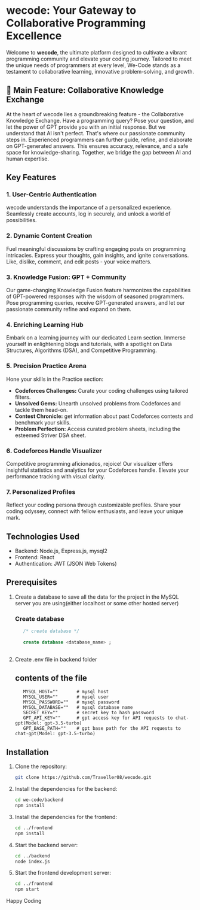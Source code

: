 # wecode: Your Gateway to Collaborative Programming Excellence

Welcome to **wecode**, the ultimate platform designed to cultivate a vibrant programming community and elevate your coding journey. Tailored to meet the unique needs of programmers at every level, We-Code stands as a testament to collaborative learning, innovative problem-solving, and growth.

## 🌟 Main Feature: Collaborative Knowledge Exchange

At the heart of wecode lies a groundbreaking feature - the Collaborative Knowledge Exchange. Have a programming query? Pose your question, and let the power of GPT provide you with an initial response. But we understand that AI isn't perfect. That's where our passionate community steps in. Experienced programmers can further guide, refine, and elaborate on GPT-generated answers. This ensures accuracy, relevance, and a safe space for knowledge-sharing. Together, we bridge the gap between AI and human expertise.

## Key Features

### **1. User-Centric Authentication**
wecode understands the importance of a personalized experience. Seamlessly create accounts, log in securely, and unlock a world of possibilities.

### **2. Dynamic Content Creation**
Fuel meaningful discussions by crafting engaging posts on programming intricacies. Express your thoughts, gain insights, and ignite conversations. Like, dislike, comment, and edit posts - your voice matters.

### **3. Knowledge Fusion: GPT + Community**
Our game-changing Knowledge Fusion feature harmonizes the capabilities of GPT-powered responses with the wisdom of seasoned programmers. Pose programming queries, receive GPT-generated answers, and let our passionate community refine and expand on them.

### **4. Enriching Learning Hub**
Embark on a learning journey with our dedicated Learn section. Immerse yourself in enlightening blogs and tutorials, with a spotlight on Data Structures, Algorithms (DSA), and Competitive Programming.

### **5. Precision Practice Arena**
Hone your skills in the Practice section:
- **Codeforces Challenges:** Curate your coding challenges using tailored filters.
- **Unsolved Gems:** Unearth unsolved problems from Codeforces and tackle them head-on.
- **Contest Chronicle:** get information about past Codeforces contests and benchmark your skills.
- **Problem Perfection:** Access curated problem sheets, including the esteemed Striver DSA sheet.

### **6. Codeforces Handle Visualizer**
Competitive programming aficionados, rejoice! Our visualizer offers insightful statistics and analytics for your Codeforces handle. Elevate your performance tracking with visual clarity.

### **7. Personalized Profiles**
Reflect your coding persona through customizable profiles. Share your coding odyssey, connect with fellow enthusiasts, and leave your unique mark.

## Technologies Used

- Backend: Node.js, Express.js, mysql2
- Frontend: React
- Authentication: JWT (JSON Web Tokens)

## Prerequisites
1. Create a database to save all the data for the project in the MySQL server you are using(either localhost or some other hosted server)
   
   ### Create database
   ```sql
      /* create database */
      
      create database <database_name> ;
      
2. Create .env file in backend folder
   ## contents of the file
   ```env
      MYSQL_HOST=""       # mysql host
      MYSQL_USER=""       # mysql user
      MYSQL_PASSWORD=""   # mysql password
      MYSQL_DATABASE=""   # mysql database name
      SECRET_KEY=""       # secret key to hash password
      GPT_API_KEY=""      # gpt access key for API requests to chat-gpt(Model: gpt-3.5-turbo)
      GPT_BASE_PATH=""    # gpt base path for the API requests to chat-gpt(Model: gpt-3.5-turbo)

## Installation

1. Clone the repository:
   ```bash
   git clone https://github.com/Traveller08/wecode.git
   
2. Install the dependencies for the backend:
   ```bash
   cd we-code/backend
   npm install
   
3. Install the dependencies for the frontend:
   ```bash
   cd ../frontend
   npm install
   
4. Start the backend server:
   ```bash
   cd ../backend
   node index.js

6. Start the frontend development server:
   ```bash
   cd ../frontend
   npm start


Happy Coding
